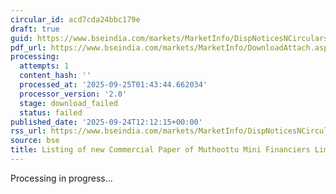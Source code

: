 ```yaml
---
circular_id: acd7cda24bbc179e
draft: true
guid: https://www.bseindia.com/markets/MarketInfo/DispNoticesNCirculars.aspx?Noticeid={412665D4-E841-49ED-8816-1539DC05F0DD}&noticeno=20250924-27&dt=09/24/2025&icount=27&totcount=75&flag=0
pdf_url: https://www.bseindia.com/markets/MarketInfo/DownloadAttach.aspx?id=20250924-27&attachedId=
processing:
  attempts: 1
  content_hash: ''
  processed_at: '2025-09-25T01:43:44.662034'
  processor_version: '2.0'
  stage: download_failed
  status: failed
published_date: '2025-09-24T12:12:15+00:00'
rss_url: https://www.bseindia.com/markets/MarketInfo/DispNoticesNCirculars.aspx?Noticeid={412665D4-E841-49ED-8816-1539DC05F0DD}&noticeno=20250924-27&dt=09/24/2025&icount=27&totcount=75&flag=0
source: bse
title: Listing of new Commercial Paper of Muthoottu Mini Financiers Limited
---
```


Processing in progress...